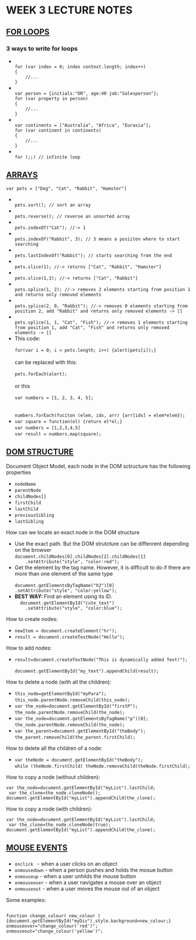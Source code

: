 <h1>WEEK 3 LECTURE NOTES</h1>


<h2><u>FOR LOOPS</u></h2>
<h3>3 ways to write for loops</h3>
<ul>
<li><code>
for (var index = 0; index context.length; index++)
{
	//...
}
</code></li>
<li><code>
var person = {initials:"DR", age:40 job:"Salesperson"};
for (var property in person)
{
	//...
}
</code></li>
<li><code>
var continents = ["Australia", "Africa", "Eurasia"];
for (var continent in continents)
{
	//...
}
</code></li>
<li><code>
for (;;) // infinite loop
</code></li>
</ul>


<h2><u>ARRAYS</u></h2>
<code>var pets = ["Dog", "Cat", "Rabbit", "Hamster"]</code>
<ul>
<li><code>
pets.sort(); // sort an array
</code></li>

<li><code>
pets.reverse(); // reverse an unsorted array
</code></li>

<li><code>
pets.indexOf("Cat"); //-> 1
</code></li>

<li><code>
pets.indexOf("Rabbit", 3); // 3 means a posiiton where to start searching 
</code></li>

<li><code>
pets.lastIndexOf("Rabbit"); // starts searching from the end
</code></li>

<li><code>
pets.slice(1); //-> returns ["Cat", "Rabbit", "Hamster"]
</code></li>

<li><code>
pets.slice(1,3); //-> returns ["Cat", "Rabbit"]
</code></li>

<li><code>
pets.splice(1, 2); //-> removes 2 elements starting from position 1 and returns only removed elements
</code></li>

<li><code>
pets.splice(2, 0, "Rabbit"); //-> removes 0 elements starting from position 2, add "Rabbit" and returns only removed elements -> []
</code></li>

<li><code>
pets.splice(1, 1, "Cat", "Fish"); //-> removes 1 elements starting from position 1, add "Cat", "Fish" and returns only removed elements -> []
</code></li>

<li>This code: <br>
<code>
for(var i = 0; i < pets.length; i++) {alert(pets[i]);}
</code><br>
can be replaced with this:<br>
<code>
pets.forEach(alert);
</code><br>
or this<br>
<code>
var numbers = [1, 2, 3, 4, 5];
</code><br>
<code>
numbers.forEach(fuciton (elem, idx, arr) {arr[idx] = elem*elem});
</code>
</li>

<li>
<code>var square = function(el) {return el*el;}</code><br>
<code>var numbers = [1,2,3,4,5]</code><br>
<code>var result = numbers.map(square);</code>
</li>
</ul>


<h2><u>DOM STRUCTURE</u></h2>
<p>Document Object Model, each node in the DOM sctructure has the following properties</p>

<ul>
<li><code>nodeName</code></li>
<li><code>parentNode</code></li>
<li><code>childNodes[]</code></li>
<li><code>firstChild</code></li>
<li><code>lastChild</code></li>
<li><code>previousSibling</code></li>
<li><code>lastSibling</code></li>
</ul>

<p>How can we locate an exact node in the DOM structure</p>
<ul>
<li>
Use the exact path. But the DOM strutcture can be diffenrent depending on the browser <br>
<code>document.childNodes[0].childNodes[2].childNodes[1]
    .setAttribute("style", "color:red");</code>
</li>
<li>Get the element by the tag name. However, it is difficult to do if there are more than one element of the same type<br>
<code>
document.getElementsByTagName("h2")[0]
.setAttribute("style", "color:yellow");
</code>
</li>
<li><b>BEST WAY: </b>Find an element using its ID.<br>
<code>  document.getElementById("cute_text")
    .setAttribute("style", "color:blue");</code></li>
</ul>

<p>How to create nodes:</p>
<ul>
<li><code>newItem = document.createElement("hr");</code></li>
<li><code>result = document.createTextNode("Hello");</code></li>
</ul>
<p>How to add nodes:</p>
<ul>
<li><code>result=document.createTextNode("This is dynamically added Text!");</code><br><code>
document.getElementById("my_text").appendChild(result);</code></li>
</ul>

<p>How to delete a node (with all the children):</p>
<ul>
<li>
<code>this_node=getElementById("myPara");</code><br>
<code>this_node.parentNode.removeChild(this_node);</code><br>
</li>

<li>
<code>var the_node=document.getElementById("firstP");</code><br>
<code>the_node.parentNode.removeChild(the_node);</code><br>
</li>

<li>
<code>var the_node=document.getElementsByTagName("p")[0];</code><br>
<code>the_node.parentNode.removeChild(the_node);</code><br>
</li>

<li>
<code>var the_parent=document.getElementById("theBody");</code><br>
<code>the_parent.removeChild(the_parent.firstChild);</code><br>
</li>
</ul>
<p>How to delete all the children of a node:</p>
<ul>
<li>
<code>var theNode = document.getElementById("theBody");</code><br>
<code>while (theNode.firstChild) theNode.removeChild(theNode.firstChild);</code><br>
</li>
</ul>

<p>How to copy a node (without children):</p>
<code>var the_node=document.getElementById("myList").lastChild;</code><br>
<code> var the_clone=the_node.cloneNode();</code><br>
<code>document.getElementById("myList").appendChild(the_clone);</code><br>

<p>How to copy a node (with children):</p>
<code>var the_node=document.getElementById("myList").lastChild;</code><br>
<code> var the_clone=the_node.cloneNode(true);</code><br>
<code>document.getElementById("myList").appendChild(the_clone);</code><br>

<h2><u>MOUSE EVENTS</u></h2>
<h3></h3>
<ul>
<li><code>onclick </code> - when a user clicks on an object</li>
<li><code>onmousedown</code> - when a person pushes and holds the mosue button </li>
<li><code>onmouseup</code> - when a user unhilds the mouse  button</li>
<li><code>onmouseover</code> - when a user navigates a mouse over an object</li>

<li><code>onmouseout</code> - when a user moves the mouse out of an object</li>
</ul>

<p>Some examples:</p>
<code>
function change_colour( new_colour ) {document.getElementById("myDiv").style.background=new_colour;}
onmouseover="change_colour('red')";
onmouseout="change_colour('yellow')";
</code>
